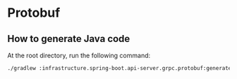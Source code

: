 # Protobuf

## How to generate Java code

At the root directory, run the following command:

```bash
./gradlew :infrastructure.spring-boot.api-server.grpc.protobuf:generateProto
```
